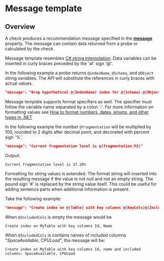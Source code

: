 # Message template

## Overview

A check produces a recommendation message specified in the [__mesasge__](./Rule.md#message) property. The message can contain data returned from a probe or calculated by the check.

Message template resembles [C# string interpolation](https://learn.microsoft.com/dotnet/csharp/language-reference/tokens/interpolated). Data variables can be inserted in curly braces preceded by the 'at' sign '@'.

In the following example a probe returns `@indexName`, `@Schema`, and `@Object` string variables. The API will substitute the references in curly braces with actual values.

```json
"message": "Drop hypothetical @{IndexName} index for @{Schema}.@{Object}"
```

Message template supports format specifiers as well. The specifier must follow the variable name separated by a colon ':'. For more information on formatting values see [How to format numbers, dates, enums, and other types in .NET](https://learn.microsoft.com/dotnet/standard/base-types/formatting-types)

In the following example the number `@fragmentation` will be multiplied by 100, rounded to 2 digits after decimal point, and decorated with percent sign '%'.

```json
"message": "Current fragmentation level is @{fragmentation:P2}"
```

Output:

```plain
Current fragmentation level is 37.20%
```

Formatting for string values is extended. The format string will inserted into the resulting message if the value is not null and not an empty string. The pound sign '#' is replaced by the string value itself. This could be useful for adding sentence parts when additional information is present.

Take the following example:

```json
"message": "Create index on @{Table} with key columns @{KeyCols}@{IncludedCols: and included columns: #}"
```

When `@IncludedCols` is empty the message would be

```plain
Create index on MyTable with key columns Id, Name
```

When `@IncludedCols` is contains names of included columns "_SpaceAvailable, CPULoad_", tha message will be:

```plain
Create index on MyTable with key columns Id, name and included columns: SpaceAvailable, CPULoad
```
